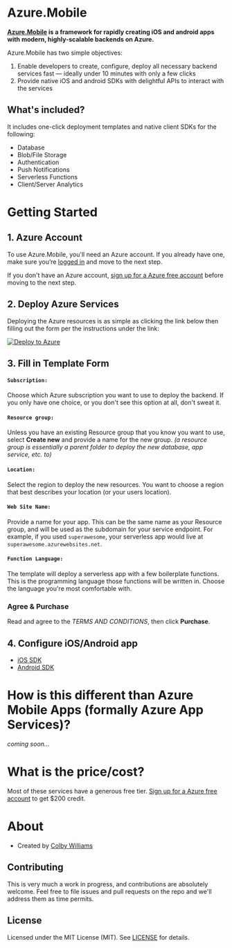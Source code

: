 # Azure.Mobile

**[Azure.Mobile](https://aka.ms/mobile) is a framework for rapidly creating iOS and android apps with modern, highly-scalable backends on Azure.**

Azure.Mobile has two simple objectives:

1. Enable developers to create, configure, deploy all necessary backend services fast — ideally under 10 minutes with only a few clicks
2. Provide native iOS and android SDKs with delightful APIs to interact with the services


## What's included?

It includes one-click deployment templates and native client SDKs for the following:

- Database
- Blob/File Storage
- Authentication
- Push Notifications
- Serverless Functions
- Client/Server Analytics



# Getting Started

## 1. Azure Account

To use Azure.Mobile, you'll need an Azure account.  If you already have one, make sure you’re [logged in](https://portal.azure.com) and move to the next step.

If you don't have an Azure account, [sign up for a Azure free account][azure-free] before moving to the next step.


## 2. Deploy Azure Services

Deploying the Azure resources is as simple as clicking the link below then filling out the form per the instructions under the link:

[![Deploy to Azure][azure-deploy-button]][azure-deploy]


## 3. Fill in Template Form

#### `Subscription:`
Choose which Azure subscription you want to use to deploy the backend.  If you only have one choice, or you don't see this option at all, don't sweat it.

#### `Resource group:`
Unless you have an existing Resource group that you know you want to use, select __Create new__ and provide a name for the new group.  _(a resource group is essentially a parent folder to deploy the new database, app service, etc. to)_

#### `Location:`
Select the region to deploy the new resources. You want to choose a region that best describes your location (or your users location).

#### `Web Site Name:`
Provide a name for your app.  This can be the same name as your Resource group, and will be used as the subdomain for your service endpoint.  For example, if you used `superawesome`, your serverless app would live at `superawesome.azurewebsites.net`.

#### `Function Language:`
The template will deploy a serverless app with a few boilerplate functions.  This is the programming language those functions will be written in.  Choose the language you're most comfortable with.


### Agree & Purchase

Read and agree to the _TERMS AND CONDITIONS_, then click **Purchase**.


## 4. Configure iOS/Android app


- [iOS SDK][azure-ios]
- [Android SDK][azure-android]



# How is this different than Azure Mobile Apps (formally Azure App Services)?

_coming soon..._



# What is the price/cost?

Most of these services have a generous free tier. [Sign up for a Azure free account][azure-free] to get $200 credit.



# About

- Created by [Colby Williams](https://github.com/colbylwilliams)

## Contributing

This is very much a work in progress, and contributions are absolutely welcome.  Feel free to file issues and pull requests on the repo and we'll address them as time permits.

## License

Licensed under the MIT License (MIT). See [LICENSE](LICENSE) for details.



[azure-ios]:https://aka.ms/azureios
[azure-android]:https://aka.ms/azureandroid

[cosmos]:https://azure.microsoft.com/en-us/services/cosmos-db

[azure-deploy]:https://portal.azure.com/#create/Microsoft.Template/uri/https%3A%2F%2Fraw.githubusercontent.com%2Fcolbylwilliams%2FAzure.Mobile%2Fmaster%2Fazuredeploy.json
[azure-deploy-button]:https://azuredeploy.net/deploybutton.svg

[azure-visualize]:http://armviz.io/#/?load=https%3A%2F%2Fraw.githubusercontent.com%2FAzure%2FAzure.Mobile%2Fmaster%2Fazuredeploy.json
[azure-visualize-button]:http://armviz.io/visualizebutton.png


[azure-free]:https://azure.microsoft.com/en-us/free/